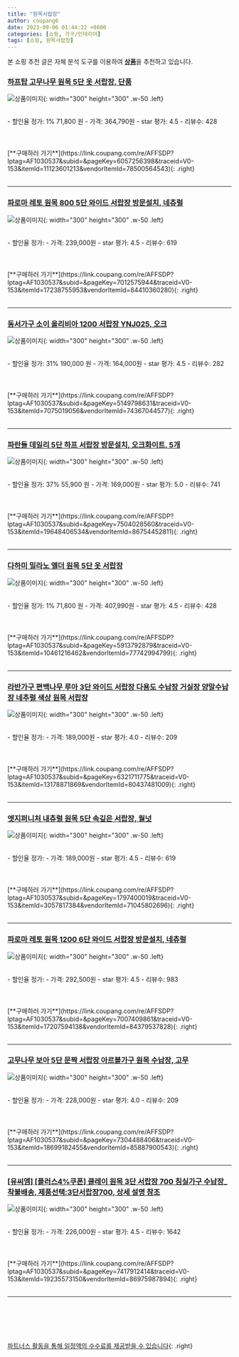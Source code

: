 ```yaml
---
title: "원목서랍장"
author: coupang6
date: 2023-09-06 01:44:22 +0800
categories: [쇼핑, 가구/인테리어]
tags: [쇼핑, 원목서랍장]
---
```


본 쇼핑 추천 글은 자체 분석 도구를 이용하여 [**상품**](https://link.coupang.com/a/bao1ui)을 추천하고 있습니다.

### [하프탑 고무나무 원목 5단 옷 서랍장, 단품](https://link.coupang.com/re/AFFSDP?lptag=AF1030537&subid=&pageKey=6057256398&traceid=V0-153&itemId=11123601213&vendorItemId=78500564543)

![상품이미지](https://thumbnail7.coupangcdn.com/thumbnails/remote/230x230ex/image/vendor_inventory/c949/5d259148abf1f34f0eafa1f3c12a5ca4906e37eb2db9024ed95855311e6b.jpg){: width="300" height="300" .w-50 .left}


<br>
- 할인율 정가: 1%  71,800   원
- 가격: 364,790원
- star 평가: 4.5
- 리뷰수: 428
<br>
<br>
<br>
<br>
[**구매하러 가기**](https://link.coupang.com/re/AFFSDP?lptag=AF1030537&subid=&pageKey=6057256398&traceid=V0-153&itemId=11123601213&vendorItemId=78500564543){: .right}
<br>
<br>

---

### [파로마 레토 원목 800 5단 와이드 서랍장 방문설치, 네츄럴](https://link.coupang.com/re/AFFSDP?lptag=AF1030537&subid=&pageKey=7012575944&traceid=V0-153&itemId=17238755953&vendorItemId=84410360280)

![상품이미지](https://thumbnail7.coupangcdn.com/thumbnails/remote/230x230ex/image/rs_quotation_api/d2wlkgp6/9c2f058e560f4b978fc02e5f14acb3d2.jpg){: width="300" height="300" .w-50 .left}


<br>
- 할인율 정가: 
- 가격: 239,000원
- star 평가: 4.5
- 리뷰수: 619
<br>
<br>
<br>
<br>
[**구매하러 가기**](https://link.coupang.com/re/AFFSDP?lptag=AF1030537&subid=&pageKey=7012575944&traceid=V0-153&itemId=17238755953&vendorItemId=84410360280){: .right}
<br>
<br>

---

### [동서가구 소이 올리비아 1200 서랍장 YNJ025, 오크](https://link.coupang.com/re/AFFSDP?lptag=AF1030537&subid=&pageKey=5149798631&traceid=V0-153&itemId=7075019056&vendorItemId=74367044577)

![상품이미지](https://thumbnail10.coupangcdn.com/thumbnails/remote/230x230ex/image/vendor_inventory/1e8f/4feaf78b82dd855da64adad5dbd7d651d752925e75c7c67a287487d325ac.jpg){: width="300" height="300" .w-50 .left}


<br>
- 할인율 정가: 31%  190,000   원
- 가격: 164,000원
- star 평가: 4.5
- 리뷰수: 282
<br>
<br>
<br>
<br>
[**구매하러 가기**](https://link.coupang.com/re/AFFSDP?lptag=AF1030537&subid=&pageKey=5149798631&traceid=V0-153&itemId=7075019056&vendorItemId=74367044577){: .right}
<br>
<br>

---

### [파란들 데일리 5단 하프 서랍장 방문설치, 오크화이트, 5개](https://link.coupang.com/re/AFFSDP?lptag=AF1030537&subid=&pageKey=7504028560&traceid=V0-153&itemId=19648406534&vendorItemId=86754452811)

![상품이미지](https://thumbnail10.coupangcdn.com/thumbnails/remote/230x230ex/image/retail/images/2464756911584981-45600bc3-8186-4fe9-9123-2ed1103f6f3a.jpg){: width="300" height="300" .w-50 .left}


<br>
- 할인율 정가: 37%  55,900   원
- 가격: 169,000원
- star 평가: 5.0
- 리뷰수: 741
<br>
<br>
<br>
<br>
[**구매하러 가기**](https://link.coupang.com/re/AFFSDP?lptag=AF1030537&subid=&pageKey=7504028560&traceid=V0-153&itemId=19648406534&vendorItemId=86754452811){: .right}
<br>
<br>

---

### [다하미 밀라노 엘더 원목 5단 옷 서랍장](https://link.coupang.com/re/AFFSDP?lptag=AF1030537&subid=&pageKey=5913792879&traceid=V0-153&itemId=10461216462&vendorItemId=77742994799)

![상품이미지](https://thumbnail6.coupangcdn.com/thumbnails/remote/230x230ex/image/vendor_inventory/2ab8/7ee19c54d13f8ed1a3d30f3c8821ee95592ed4226a3ed369bd563a986bdc.png){: width="300" height="300" .w-50 .left}


<br>
- 할인율 정가: 1%  71,800   원
- 가격: 407,990원
- star 평가: 4.5
- 리뷰수: 428
<br>
<br>
<br>
<br>
[**구매하러 가기**](https://link.coupang.com/re/AFFSDP?lptag=AF1030537&subid=&pageKey=5913792879&traceid=V0-153&itemId=10461216462&vendorItemId=77742994799){: .right}
<br>
<br>

---

### [라반가구 편백나무 루아 3단 와이드 서랍장 다용도 수납장 거실장 양말수납장 네추럴 색상 원목 서랍장](https://link.coupang.com/re/AFFSDP?lptag=AF1030537&subid=&pageKey=6321711775&traceid=V0-153&itemId=13178871869&vendorItemId=80437481009)

![상품이미지](https://thumbnail8.coupangcdn.com/thumbnails/remote/230x230ex/image/vendor_inventory/4896/8dc0f642ce92ca36b1c6054d7b125c1841926ebfac7b6031b45f30d0523d.jpg){: width="300" height="300" .w-50 .left}


<br>
- 할인율 정가: 
- 가격: 189,000원
- star 평가: 4.0
- 리뷰수: 209
<br>
<br>
<br>
<br>
[**구매하러 가기**](https://link.coupang.com/re/AFFSDP?lptag=AF1030537&subid=&pageKey=6321711775&traceid=V0-153&itemId=13178871869&vendorItemId=80437481009){: .right}
<br>
<br>

---

### [엣지퍼니처 내츄럴 원목 5단 속깊은 서랍장, 월넛](https://link.coupang.com/re/AFFSDP?lptag=AF1030537&subid=&pageKey=1797400019&traceid=V0-153&itemId=3057817384&vendorItemId=71045802696)

![상품이미지](https://thumbnail10.coupangcdn.com/thumbnails/remote/230x230ex/image/vendor_inventory/5533/f4875fddda645d02ae9fda93deb84b000e8a7a4c36eb034c8f04daced7da.jpg){: width="300" height="300" .w-50 .left}


<br>
- 할인율 정가: 
- 가격: 189,000원
- star 평가: 4.5
- 리뷰수: 619
<br>
<br>
<br>
<br>
[**구매하러 가기**](https://link.coupang.com/re/AFFSDP?lptag=AF1030537&subid=&pageKey=1797400019&traceid=V0-153&itemId=3057817384&vendorItemId=71045802696){: .right}
<br>
<br>

---

### [파로마 레토 원목 1200 6단 와이드 서랍장 방문설치, 네츄럴](https://link.coupang.com/re/AFFSDP?lptag=AF1030537&subid=&pageKey=7007409861&traceid=V0-153&itemId=17207594138&vendorItemId=84379537828)

![상품이미지](https://thumbnail8.coupangcdn.com/thumbnails/remote/230x230ex/image/rs_quotation_api/uzcwxjgm/bb5354106dac4d23977bb85e4d1ad927.jpg){: width="300" height="300" .w-50 .left}


<br>
- 할인율 정가: 
- 가격: 292,500원
- star 평가: 4.5
- 리뷰수: 983
<br>
<br>
<br>
<br>
[**구매하러 가기**](https://link.coupang.com/re/AFFSDP?lptag=AF1030537&subid=&pageKey=7007409861&traceid=V0-153&itemId=17207594138&vendorItemId=84379537828){: .right}
<br>
<br>

---

### [고무나무 보아 5단 문짝 서랍장 아르볼가구 원목 수납장, 고무](https://link.coupang.com/re/AFFSDP?lptag=AF1030537&subid=&pageKey=7304488406&traceid=V0-153&itemId=18699182455&vendorItemId=85887900543)

![상품이미지](https://thumbnail10.coupangcdn.com/thumbnails/remote/230x230ex/image/vendor_inventory/2178/34d59249970cb7eecab60cae8d00eda5cd6b3da4ca61b7ef9a2421f08a8f.jpg){: width="300" height="300" .w-50 .left}


<br>
- 할인율 정가: 
- 가격: 228,000원
- star 평가: 4.0
- 리뷰수: 209
<br>
<br>
<br>
<br>
[**구매하러 가기**](https://link.coupang.com/re/AFFSDP?lptag=AF1030537&subid=&pageKey=7304488406&traceid=V0-153&itemId=18699182455&vendorItemId=85887900543){: .right}
<br>
<br>

---

### [[유씨엠] [플러스4%쿠폰] 클레이 원목 3단 서랍장 700 침실가구 수납장_착불배송, 제품선택:3단서랍장700, 상세 설명 참조](https://link.coupang.com/re/AFFSDP?lptag=AF1030537&subid=&pageKey=7417912414&traceid=V0-153&itemId=19235573150&vendorItemId=86975987894)

![상품이미지](https://thumbnail9.coupangcdn.com/thumbnails/remote/230x230ex/image/vendor_inventory/91a5/3b83ed8f2ca45dca26248b3a1f36b40adc7f7e098a0f9031a34ec5c6d675.jpg){: width="300" height="300" .w-50 .left}


<br>
- 할인율 정가: 
- 가격: 226,000원
- star 평가: 4.5
- 리뷰수: 1642
<br>
<br>
<br>
<br>
[**구매하러 가기**](https://link.coupang.com/re/AFFSDP?lptag=AF1030537&subid=&pageKey=7417912414&traceid=V0-153&itemId=19235573150&vendorItemId=86975987894){: .right}
<br>
<br>

---
<br><br><br><br><br> [파트너스 활동을 통해 일정액의 수수료를 제공받을 수 있습니다](https://link.coupang.com/a/bao1ui){: .right}